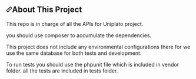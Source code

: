 <!DOCTYPE html>
<html lang="en">
  <head>
  <meta name="viewport" content="width=device-width">
  <title>Uniplato-backend/README.md at master</title>
    <meta name="description" content="Uniplato-backend made by php">
  </head>

  <body class="logged-out env-production page-responsive page-blob">
    
  <div id="readme" class="Box-body readme blob js-code-block-container p-5 p-xl-6 gist-border-0">

<h2><a class="anchor" aria-hidden="true" href="#about-this project"><svg class="octicon octicon-link" viewBox="0 0 16 16" version="1.1" width="16" height="16" aria-hidden="true"><path fill-rule="evenodd" d="M7.775 3.275a.75.75 0 001.06 1.06l1.25-1.25a2 2 0 112.83 2.83l-2.5 2.5a2 2 0 01-2.83 0 .75.75 0 00-1.06 1.06 3.5 3.5 0 004.95 0l2.5-2.5a3.5 3.5 0 00-4.95-4.95l-1.25 1.25zm-4.69 9.64a2 2 0 010-2.83l2.5-2.5a2 2 0 012.83 0 .75.75 0 001.06-1.06 3.5 3.5 0 00-4.95 0l-2.5 2.5a3.5 3.5 0 004.95 4.95l1.25-1.25a.75.75 0 00-1.06-1.06l-1.25 1.25a2 2 0 01-2.83 0z"></path></svg></a>About This Project</h2>
<p>This repo is in charge of all the APIs for Uniplato project. </p>
<p>you should use composer to accumulate the dependencies.</p>
<p>This project does not include any environmental configurations there for we use the same database for both tests and development.</p>
<p>To run tests you should use the phpunit file which is included in vendor folder. all the tests are included in tests folder.</p>
</div>
  </body>
</html>

